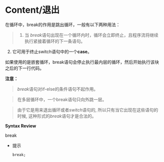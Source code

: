 # Content/退出

在循环中，break的作用是跳出循环，一般有以下两种用法：

> 1. 当 *break*语句出现在一个循环内时，循环会立即终止，且程序流将继续执行紧接着循环的下一条语句。
2. 它可用于终止switch语句中的一个**case**。
> 

如果使用的是嵌套循环，break语句会停止执行最内层的循环，然后开始执行该块之后的下一行代码。

**注意：**

> *break*语句对if-else的条件语句不起作用。
> 

> 在多层循环中，一个break语句只向外跳一层。
> 

> 由于它是用来退出循环或者*switch*语句的, 所以只有当它出现在这些语句的时候, 这种形式的*break*语句才是合法的。
> 

**Syntax Review**

break

- 提示
    
    ```solidity
    break;
    ```